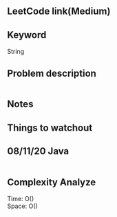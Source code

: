 ## LeetCode link(Medium)


## Keyword
String

## Problem description
```

```



## Notes


## Things to watchout

## 08/11/20 Java

```java


```
## Complexity Analyze
Time: O()       \
Space: O()